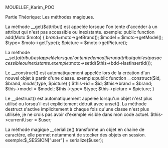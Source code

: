 MOUELLEF_Karim_POO

Partie Théorique: Les méthodes magiques.

La méthode __get($attribut) est appelée lorsque l'on tente d'accéder à un attribut qui n'est pas accessible ou inexistante.
 exemple:
 public function add(Moto $moto) {
        $brand=$moto->getBrand();
        $model = $moto->getModel();
        $type= $moto->getType();
        $picture = $moto->getPicture();

La méthode __set($attribut) est appelée lorsque l'on tente de modifier un attribut qui n'est pas accessible ou inexistante.
exemple:$moto->setId($this->bdd->lastInsertId());

Le __construct() est automatiquement appelée lors de la création d'un nouvel objet à partir d'une classe. 
exemple:public function __construct($id, $brand, $model,$type, $picture)
    {
        $this->id = $id;
        $this->brand = $brand;
        $this->model = $model;
        $this->type= $type;
        $this->picture = $picture;
    }

Le __destruct() est automatiquement appelée lorsqu'un objet n'est plus utilisé ou lorsqu'il est explicitement détruit avec unset(). 
La méthode destruct s'active implicitement à chaque fois qu'une classe n'est plus utilisée, je ne crois pas avoir d'exemple visible dans mon code actuel.
 $this->currentUser = $user;

 La méthode magique __serialize() transforme un objet en chaine de caractère, elle permet notamment de stocker des objets en session.
 exemple:$_SESSION["user"] = serialize($user);
